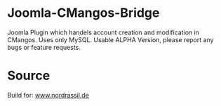 Joomla-CMangos-Bridge
=================

Joomla Plugin which handels account creation and modification in CMangos.
Uses only MySQL. 
Usable ALPHA Version, please report any bugs or feature requests.

Source
=================

Build for: www.nordrassil.de
